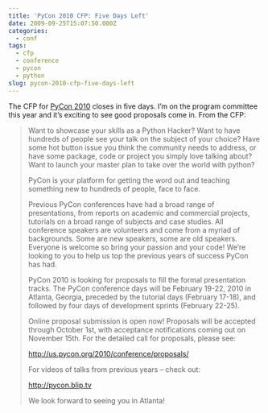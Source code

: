 ```yaml
---
title: 'PyCon 2010 CFP: Five Days Left'
date: 2009-09-25T15:07:50.000Z
categories:
  - conf
tags:
  - cfp
  - conference
  - pycon
  - python
slug: pycon-2010-cfp-five-days-left
---
```

The <span class="caps">CFP</span> for [PyCon 2010][1]  closes in five days. I’m on the program committee this year and it’s exciting to see good proposals come in. From the <span class="caps">CFP</span>:

> Want to showcase your skills as a Python Hacker? Want to have hundreds of people see your talk on the subject of your choice? Have some hot button issue you think the community needs to address, or have some package, code or project you simply love talking about? Want to launch your master plan to take over the world with python?
>
> PyCon is your platform for getting the word out and teaching something new to hundreds of people, face to face.
>
> Previous PyCon conferences have had a broad range of presentations, from reports on academic and commercial projects, tutorials on a broad range of subjects and case studies. All conference speakers are volunteers and come from a myriad of backgrounds. Some are new speakers, some are old speakers. Everyone is welcome so bring your passion and your code! We’re looking to you to help us top the previous years of success PyCon has had.
>
> PyCon 2010 is looking for proposals to fill the formal presentation tracks. The PyCon conference days will be February 19-22, 2010 in Atlanta, Georgia, preceded by the tutorial days (February 17-18), and followed by four days of development sprints (February 22-25).
>
> Online proposal submission is open now! Proposals will be accepted through October 1st, with acceptance notifications coming out on November 15th. For the detailed call for proposals, please see:
>
> <http://us.pycon.org/2010/conference/proposals/>
>
> For videos of talks from previous years – check out:
>
> <http://pycon.blip.tv>
>
> We look forward to seeing you in Atlanta!



 [1]: http://us.pycon.org/2010/
